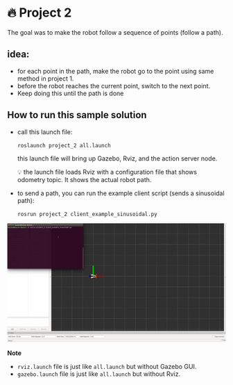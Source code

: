 # :fire: Project 2

The goal was to make the robot follow a sequence of points (follow a path).



## idea:

- for each point in the path, make the robot go to the point using same method in project 1.
- before the robot reaches the current point, switch to the next point.
- Keep doing this until the path is done



## How to run this sample solution



- call this launch file:

  ```bash
  roslaunch project_2 all.launch
  ```

  this launch file will bring up Gazebo, Rviz, and the action server node.

  :bulb: the launch file loads Rviz with a configuration file that shows odometry topic. It shows the actual robot path.

- to send a path, you can run the example client script (sends a sinusoidal path):

  ```
  rosrun project_2 client_example_sinusoidal.py
  ```



![](sinusoidal.gif)



**Note**

- `rviz.launch` file is just like `all.launch` but without Gazebo GUI.
- `gazebo.launch` file is just like `all.launch` but without Rviz.
